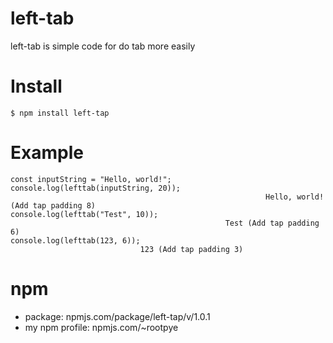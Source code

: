 # left-tab
left-tab is simple code for do tab more easily 

# Install
```
$ npm install left-tap
```

# Example
```
const inputString = "Hello, world!";
console.log(lefttab(inputString, 20)); 
                                                         Hello, world! (Add tap padding 8)
console.log(lefttab("Test", 10));      
                                                Test (Add tap padding 6) 
console.log(lefttab(123, 6));          
                             123 (Add tap padding 3)
```

# npm
- package: npmjs.com/package/left-tap/v/1.0.1
- my npm profile: npmjs.com/~rootpye
  
